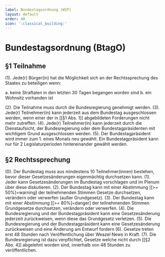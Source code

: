 ```yaml
---
label: Bundestagsordnung (WIP)
layout: default
order: 40
icon: ':classical_building:'
---
```


# Bundestagsordnung (BtagO)

## §1 Teilnahme

(1). Jede(r) Bürger(in) hat die Möglichkeit sich an der Rechtssprechung des Staates zu beteiligen wenn:

a. keine Straftaten in den letzten 30 Tagen begangen worden sind
b. ein Wohnsitz vorhanden ist

(2). Die Teilnahme muss durch die Bundesregierung genehmigt werden.
(3). Jede(r) Teilnehmer(in) kann jederzeit aus dem Bundestag ausgeschlossen werden, wenn einer der in [[§1 Abs. 1]] abgebildeten Forderungen nicht mehr zutreffen.
(4). Jede(r) Teilnehmer(in) kann jederzeit durch die Dienstaufsicht, der Bundesregierung oder dem Bundestagpräsidenten mit wichtigem Grund ausgeschlossen werden.
(5). Der Bundestagpräsident wird immer zum 1. eines Monats neu gewählt. Ein Bundestagpräsident kann nur für 2 Legislaturperioden hintereinander gewählt werden.

## §2 Rechtssprechung

(0). Der Bundestag muss aus mindestens 10 Teilnehmer(innen) bestehen, bevor dieser Gesetzesänderungen eigenmächtig durchsetzen kann.
(1). Jeder kann Gesetzesänderungen im Bundestag vorschlagen und im Plenum über diese diskutieren.
(2). Der Bundestag kann mit einer Abstimmung [[>= 50%]=warning] der teilnehmenden Stimmen Gesetze durchsetzen, verändern oder verwerfen (außer Grundgesetz).
(3). Der Bundestag kann mit einer Abstimmung [[>= 80%]=danger] der teilnehmenden Stimmen Grundgesetze durchsetzen, verändern oder verwerfen.
(4). Die Bundesregierung und der Bundestagpräsident kann eine Gesetzesänderung jederzeit zurückweisen, wenn diese das Grundgesetz verletzen.
(5). Die Bundesregierung und der Bundestagpräsident kann eine Gesetzesänderung zurückweisen und eine Änderung am Entwurf fordern
(6). Gesetze treten erst 48 Stunden nach Veröffentlichung über Weazel News in Kraft.
(7). Die Bundesregierung ist dazu verpflichtet, Gesetze welche nicht durch [[§2 Abs. 4]] abgelehnt worden sind, innerhalb von 48 Stunden zu veröffentlichen.

<style>
ol, .docs-markdown > ul {
    margin-top: -20px;
    margin-left: 25px;
}
</style>